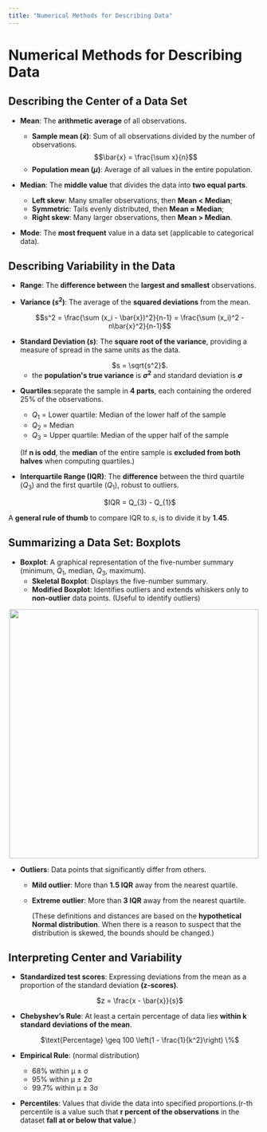 ```yaml
---
title: "Numerical Methods for Describing Data"
---
```

# Numerical Methods for Describing Data

## Describing the Center of a Data Set
- **Mean**: The **arithmetic average** of all observations.
  - **Sample mean ($\bar{x}$)**: Sum of all observations divided by the number of observations. $$\bar{x} = \frac{\sum x}{n}$$
  - **Population mean ($\mu$)**: Average of all values in the entire population.
- **Median**: The **middle value** that divides the data into **two equal parts**.
  - **Left skew**: Many smaller observations, then **Mean < Median**;
  - **Symmetric**: Tails evenly distributed, then **Mean ≈ Median**;
  - **Right skew**: Many larger observations, then **Mean > Median**.

- **Mode**: The **most frequent** value in a data set (applicable to categorical data).

## Describing Variability in the Data
- **Range**: The **difference between** the **largest and smallest** observations.
- **Variance ($s^2$)**: The average of the **squared deviations** from the mean.
  
  <div align="center">
   $$s^2 = \frac{\sum (x_i - \bar{x})^2}{n-1} =  \frac{\sum (x_i)^2 - n\bar{x}^2}{n-1}$$
  </div>
  
- **Standard Deviation ($s$)**: The **square root of the variance**, providing a measure of spread in the same units as the data.
  <div align="center">
   $s = \sqrt{s^2}$.
  </div>
  
  - the **population's true variance** is **$\sigma^2$** and standard deviation is **$\sigma$**
  
- **Quartiles**:separate the sample in **4 parts**, each containing the ordered 25% of the observations.
  - $Q_{1}$ = Lower quartile: Median of the lower half of the sample
  - $Q_{2}$ = Median
  - $Q_{3}$ = Upper quartile: Median of the upper half of the sample

  (If **n is odd**, the **median** of the entire sample is **excluded from both halves** when computing quartiles.)
  
- **Interquartile Range (IQR)**: The **difference** between the third quartile ($Q_{3}$) and the first quartile ($Q_{1}$), robust to outliers.
  <div align="center">
   $IQR = Q_{3} - Q_{1}$
  </div>

A **general rule of thumb** to compare IQR to $s$, is to divide it by **1.45**.

## Summarizing a Data Set: Boxplots
- **Boxplot**: A graphical representation of the five-number summary (minimum, $Q_{1}$, median, $Q_{3}$, maximum).
  - **Skeletal Boxplot**: Displays the five-number summary.
  - **Modified Boxplot**: Identifies outliers and extends whiskers only to **non-outlier** data points. (Useful to identify outliers)
<div align="center">
    <img src="https://github.com/user-attachments/assets/030b818a-d5f3-49da-b845-a5b395a1ddec" width=500 /">
</div>
 
- **Outliers**: Data points that significantly differ from others.
  - **Mild outlier**: More than **1.5 IQR** away from the nearest quartile.
  - **Extreme outlier**: More than **3 IQR** away from the nearest quartile.
    
    (These definitions and distances are based on the **hypothetical Normal distribution**. When there is a reason to suspect that the distribution is skewed, the bounds should be changed.)

## Interpreting Center and Variability
- **Standardized test scores**: Expressing deviations from the mean as a proportion of the standard deviation **(z-scores)**.
  <div align="center">
    $z = \frac{x - \bar{x}}{s}$
  </div>
- **Chebyshev’s Rule**: At least a certain percentage of data lies **within k standard deviations of the mean**.
  <div align="center">
   $\text{Percentage} \geq 100 \left(1 - \frac{1}{k^2}\right) \%$
  </div>
  
- **Empirical Rule**: (normal distribution)
  - 68% within µ ± σ
  - 95% within µ ± 2σ
  - 99.7% within µ ± 3σ
- **Percentiles**: Values that divide the data into specified proportions.(r-th percentile is a value such that **r percent of the observations** in the dataset **fall at or below that value**.)
